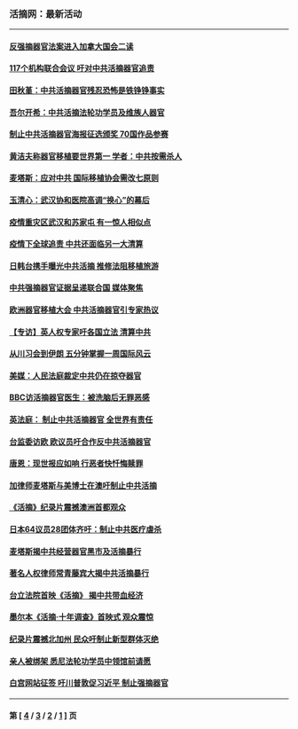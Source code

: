 ### 活摘网：最新活动
---
#### [反强摘器官法案进入加拿大国会二读](../../pages/nf5883/n13033450.md?08150430) 
#### [117个机构联合会议 吁对中共活摘器官追责](../../pages/nf5883/n12775087.md?08150430) 
#### [田秋堇：中共活摘器官残忍恐怖是铁铮铮事实](../../pages/nf5883/n12702148.md?08150430) 
#### [吾尔开希：中共活摘法轮功学员及维族人器官](../../pages/nf5883/n12693197.md?08150430) 
#### [制止中共活摘器官海报征选颁奖 70国作品参赛](../../pages/nf5883/n12692050.md?08150430) 
#### [黄洁夫称器官移植要世界第一 学者：中共按需杀人](../../pages/nf5883/n12572329.md?08150430) 
#### [麦塔斯：应对中共 国际移植协会需改七原则](../../pages/nf5883/n12514711.md?08150430) 
#### [玉清心：武汉协和医院高调“换心”的幕后](../../pages/nf5883/n12298730.md?08150430) 
#### [疫情重灾区武汉和苏家屯 有一惊人相似点](../../pages/nf5883/n12150824.md?08150430) 
#### [疫情下全球追责 中共还面临另一大清算](../../pages/nf5883/n12070397.md?08150430) 
#### [日韩台携手曝光中共活摘 推修法阻移植旅游](../../pages/nf5883/n11712046.md?08150430) 
#### [中共强摘器官证据呈递联合国 媒体聚焦](../../pages/nf5883/n11546426.md?08150430) 
#### [欧洲器官移植大会 中共活摘器官引专家热议](../../pages/nf5883/n11539095.md?08150430) 
#### [【专访】英人权专家吁各国立法 清算中共](../../pages/nf5883/n11367315.md?08150430) 
#### [从川习会到伊朗 五分钟掌握一周国际风云](../../pages/nf5883/n11338520.md?08150430) 
#### [美媒：人民法庭裁定中共仍在掠夺器官](../../pages/nf5883/n11334897.md?08150430) 
#### [BBC访活摘器官医生：被洗脑后无罪恶感](../../pages/nf5883/n11335935.md?08150430) 
#### [英法庭： 制止中共活摘器官 全世界有责任](../../pages/nf5883/n11330691.md?08150430) 
#### [台监委访欧 欧议员吁合作反中共活摘器官](../../pages/nf5883/n11109190.md?08150430) 
#### [唐恩：现世报应如响 行恶者快忏悔赎罪](../../pages/nf5883/n11104016.md?08150430) 
#### [加律师麦塔斯与美博士在澳吁制止中共活摘](../../pages/nf5883/n10724764.md?08150430) 
#### [《活摘》纪录片震撼澳洲首都观众](../../pages/nf5883/n10722747.md?08150430) 
#### [日本64议员28团体齐吁：制止中共医疗虐杀](../../pages/nf5883/n10587757.md?08150430) 
#### [麦塔斯揭中共经营器官黑市及活摘暴行](../../pages/nf5883/n10442407.md?08150430) 
#### [著名人权律师常青藤宾大揭中共活摘暴行](../../pages/nf5883/n10318181.md?08150430) 
#### [台立法院首映《活摘》 揭中共带血经济](../../pages/nf5883/n9938847.md?08150430) 
#### [墨尔本《活摘·十年调查》首映式 观众震惊](../../pages/nf5883/n9522572.md?08150430) 
#### [纪录片震撼北加州 民众吁制止新型群体灭绝](../../pages/nf5883/n9188314.md?08150430) 
#### [亲人被绑架 悉尼法轮功学员中领馆前请愿](../../pages/nf5883/n9056753.md?08150430) 
#### [白宫网站征签 吁川普敦促习近平 制止强摘器官](../../pages/nf5883/n9009661.md?08150430) 

---
#### 第 [ [4](./4.md?08150430) / [3](./3.md?08150430) / [2](./2.md?08150430) / [1](./1.md?08150430) ] 页

